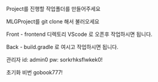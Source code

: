 Project를 진행할 작업폴더를 만들어주세요

MLGProject를 git clone 해서 불러오세요

Front - frontend 디렉토리 VScode 로 오픈후 작업하시면 됩니다.

Back - build.gradle 로 여시고 작업하시면 됩니다.

관리자
id: admin0
pw: sorkrhksflwkek0!

초기화 비번
gobook777!
